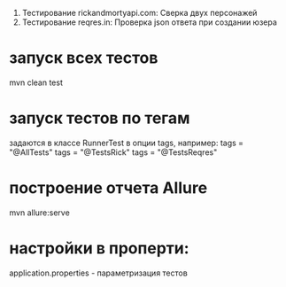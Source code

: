 1. Тестирование rickandmortyapi.com: Сверка двух персонажей
2. Тестирование reqres.in: Проверка json ответа при создании юзера

# запуск всех тестов
mvn clean test

# запуск тестов по тегам
задаются в классе RunnerTest в опции tags, например:
tags = "@AllTests"
tags = "@TestsRick"
tags = "@TestsReqres"

# построение отчета Allure
mvn allure:serve

# настройки в проперти:
application.properties - параметризация тестов


